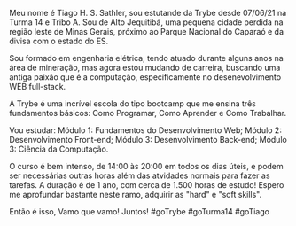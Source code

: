 Meu nome é Tiago H. S. Sathler, sou estutande da Trybe desde 07/06/21 na Turma 14 e Tribo A.
Sou de Alto Jequitibá, uma pequena cidade perdida na região leste de Minas Gerais, próximo ao
Parque Nacional do Caparaó e da divisa com o estado do ES. 

Sou formado em engenharia elétrica, tendo atuado durante alguns anos na área de mineração,
mas agora estou mudando de carreira, buscando uma antiga paixão que é a computação,
especificamente no desenevolvimento WEB full-stack.

A Trybe é uma incrível escola do tipo bootcamp que me ensina três fundamentos básicos: 
	 Como Programar, 
	 Como Aprender e
	 Como Trabalhar.

Vou estudar: 
	Módulo 1: Fundamentos do Desenvolvimento Web; 
	Módulo 2: Desenvolvimento Front-end; 
	Módulo 3: Desenvolvimento Back-end; 
	Módulo 3: Ciência da Computação.

O curso é bem intenso, de 14:00 às 20:00 em todos os dias úteis, e podem ser necessárias outras
horas além das atvidades normais para fazer as tarefas. A duração é de 1 ano, com cerca de 1.500
horas de estudo! Espero me aprofundar bastante neste ramo, adquirir as "hard" e "soft skills". 

Então é isso, Vamo que vamo! Juntos! #goTrybe #goTurma14 #goTiago


